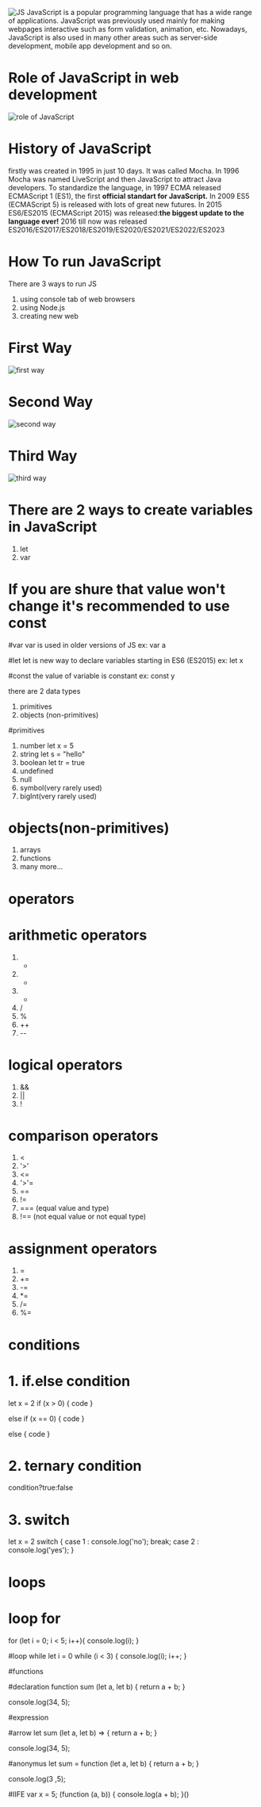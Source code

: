 ![JS](/images/js.png)
JavaScript is a popular programming language that has a wide range of applications.
JavaScript was previously used mainly for making webpages interactive such as form validation, animation, etc. Nowadays, JavaScript is also used in many other areas such as server-side development, mobile app development and so on.
# Role of JavaScript in web development
![role of JavaScript](/images/jsrole.png)
# History of JavaScript
firstly was created in 1995 in just 10 days. It was called Mocha.
In 1996 Mocha was named LiveScript and then JavaScript to attract Java developers.
To standardize the language, in 1997 ECMA released ECMAScript 1 (ES1), the first **official standart for JavaScript.**
In 2009 ES5 (ECMAScript 5) is released with lots of great new futures.
In 2015 ES6/ES2015 (ECMAScript 2015) was released:**the biggest update to the language ever!**
2016 till now was released ES2016/ES2017/ES2018/ES2019/ES2020/ES2021/ES2022/ES2023
# How To run JavaScript
There are 3 ways to run JS
1. using console tab of web browsers
2. using Node.js
3. creating new web 

# First Way
![first way](/images/run1.png)
# Second Way
![second way](/images/run2.png)
# Third Way
![third way](/images/run3.png)
# There are 2 ways to create variables in JavaScript
1. let
2. var

# If you are shure that value won't change it's recommended to use const

#var
var is used in older versions of JS
ex: var a

#let
let is new way to declare variables starting in ES6 (ES2015)
ex: let x

#const
the value of variable is constant
ex: const y

there are 2 data types
1. primitives
2. objects (non-primitives)

#primitives
1. number let x = 5
2. string let s = "hello"
3. boolean let tr = true
4. undefined
5. null
6. symbol(very rarely used)
7. bigInt(very rarely used)

# objects(non-primitives)
1. arrays
2. functions
3. many more...

# operators

# arithmetic operators
1. +
2. -
3. *
4. /
5. %
6. ++
7. --

# logical operators
1. &&
2. ||
3. !

# comparison operators
1. <
2. '>'
3. <=
4. '>'=
5. ==
6. !=
7. === (equal value and type)
8. !== (not equal value or not equal type)

# assignment operators
1. =
2. +=
3. -=
4. *=
5. /=
6. %=

# conditions
# 1. if.else condition
let x = 2
if (x > 0) {
    code
}

else if (x == 0) {
    code
}

else {
    code
}

# 2. ternary condition 
condition?true:false

# 3. switch 
let x = 2
switch {
    case 1 :
        console.log('no');
        break;
    case 2 :
        console.log('yes');
}

# loops

# loop for
for (let i = 0; i < 5; i++){
    console.log(i);
}

#loop while
let i = 0
while (i < 3) {
    console.log(i);
    i++;
}

#functions

#declaration
function sum (let a, let b) {
    return a + b;
}

console.log(34, 5);


#expression

#arrow
let sum (let a, let b) => {
    return a + b;
}

console.log(34, 5);

#anonymus
let sum = function (let a, let b) {
    return a + b;
}

console.log(3 ,5);

#IIFE
var x = 5;
(function (a, b)) {
    console.log(a + b);
}()